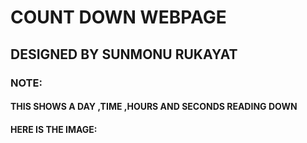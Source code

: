 # COUNT DOWN WEBPAGE


## DESIGNED BY SUNMONU RUKAYAT

### NOTE:
#### THIS SHOWS A DAY ,TIME ,HOURS AND SECONDS READING DOWN

#### HERE IS THE IMAGE: 